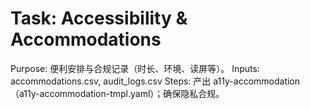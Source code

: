 # Task: Accessibility & Accommodations

Purpose: 便利安排与合规记录（时长、环境、读屏等）。
Inputs: accommodations.csv, audit_logs.csv
Steps: 产出 a11y-accommodation（a11y-accommodation-tmpl.yaml）；确保隐私合规。
